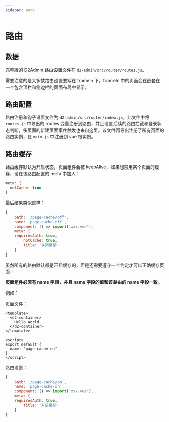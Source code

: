 ```yaml
---
sidebar: auto
---
```


# 路由

## 数据

完整版的 D2Admin 路由设置文件在 `d2-admin/src/router/routes.js`。

需要注意的是大多数路由设置要写在 frameIn 下。frameIn 中的页面会在嵌套在一个包含顶栏和侧边栏的页面布局中显示。

## 路由配置

路由注册和钩子设置文件为 `d2-admin/src/router/index.js`，此文件中将 `routes.js` 中导出的 routes 变量注册到路由，并且设置后续的路由拦截和登录状态判断，多页面的新建页面事件触发也来自这里。该文件再导出注册了所有页面的路由实例，在 `main.js` 中注册到 vue 根实例。

## 路由缓存

路由缓存默认为开启状态，页面组件会被 keepAlive，如果想禁用某个页面的缓存，请在该路由配置的 meta 中加入：

``` js
meta: {
  notCache: true
}
```

最后结果类似这样：

``` js {7}
{
	path: '/page-cache/off',
	name: 'page-cache-off',
	component: () => import('xxx.vue'),
	meta: {
    requiresAuth: true,
		notCache: true,
		title: '关闭缓存'
	}
}
```

虽然所有的路由默认都是开启缓存的，但是还需要遵守一个约定才可以正确缓存页面：

**页面组件必须有 name 字段，并且 name 字段的值和该路由的 name 字段一致。**

例如：

页面文件：

``` vue {9}
<template>
  <d2-container>
    Hello World
  </d2-container>
</template>

<script>
export default {
  name: 'page-cache-on'
}
</script>
```

路由设置：

``` js {3}
{
	path: '/page-cache/on',
	name: 'page-cache-on',
	component: () => import('xxx.vue'),
	meta: {
    requiresAuth: true,
		title: '开启缓存'
	}
}
```